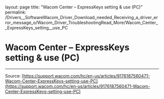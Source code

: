 layout: page
title: "Wacom Center – ExpressKeys setting & use (PC)"
permalink: /Drivers__SoftwareWacom_Driver_Download_needed_Receiving_a_driver_error_message_o/Wacom_Driver_TroubleshootingRead_More/Wacom_Center__ExpressKeys_setting__use_PC

# Wacom Center – ExpressKeys setting & use (PC)



---
Source: [https://support.wacom.com/hc/en-us/articles/9176187560471-Wacom-Center-ExpressKeys-setting-use-PC](https://support.wacom.com/hc/en-us/articles/9176187560471-Wacom-Center-ExpressKeys-setting-use-PC)
